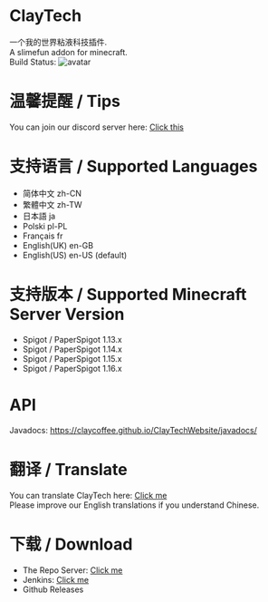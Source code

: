 # ClayTech
一个我的世界粘液科技插件.  
A slimefun addon for minecraft.   
Build Status: ![avatar](https://thebusybiscuit.github.io/builds/ClayCoffee/ClayTech/master/badge.svg)

# 温馨提醒 / Tips
You can join our discord server here: [Click this](https://discord.gg/sbNKCCs)

# 支持语言 / Supported Languages
* 简体中文 zh-CN
* 繁體中文 zh-TW
* 日本語 ja
* Polski pl-PL
* Français fr
* English(UK) en-GB
* English(US) en-US (default)

# 支持版本 / Supported Minecraft Server Version
* Spigot / PaperSpigot 1.13.x
* Spigot / PaperSpigot 1.14.x
* Spigot / PaperSpigot 1.15.x
* Spigot / PaperSpigot 1.16.x

# API
Javadocs: https://claycoffee.github.io/ClayTechWebsite/javadocs/

# 翻译 / Translate
You can translate ClayTech here: [Click me](https://gitlocalize.com/repo/4241)  
Please improve our English translations if you understand Chinese.

# 下载 / Download
* The Repo Server: [Click me](https://thebusybiscuit.github.io/builds/ClayCoffee/ClayTech/)  
* Jenkins: [Click me](http://build.claycoffee.cn:8688/job/ClayTech/) 
* Github Releases

